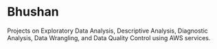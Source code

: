 # Bhushan
Projects on Exploratory Data Analysis, Descriptive Analysis, Diagnostic Analysis, Data Wrangling, and Data Quality Control using AWS services.
